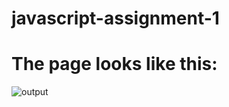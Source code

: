 # javascript-assignment-1
# The page looks like this:

![output](https://user-images.githubusercontent.com/122965547/215761821-1c0e3bbb-96d0-4827-ba38-e6a9eb93cfe4.jpg)

